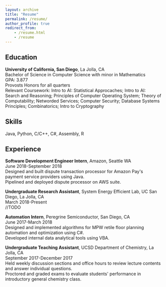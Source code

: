 ```yaml
---
layout: archive
title: "Resume"
permalink: /resume/
author_profile: true
redirect_from: 
    - /resume.html
    - /resume
---
```



Education
---
**University of California, San Diego**, La Jolla, CA<br/>
Bachelor of Science in Computer Science with minor in Mathematics<br/>
GPA: 3.877<br/>
Provosts Honors for all quarters<br/>
Relevant Coursework: Intro to AI: Statistical Approcaches; Intro to AI: Search and Reasoning; 
Principles of Computer Operating System; Theory of Computability; Networded Services; Computer Security;
Database Systems Principles; Combinatorics; Intro to Cryptography

Skills
---
Java, Python, C/C++, C#, Assembly, R

Experience
---
**Software Development Engineer Intern**, Amazon, Seattle WA<br/>
June 2018-September 2018<br/>
Designed and built dispute transaction processor for Amazon Pay's payment service providers using Java.<br/>
Pipelined and deployed dispute processor on AWS suite.<br/>

**Undergraduate Research Assistant**, System Energy Efficient Lab, UC San Diego, La Jolla, CA<br/>
March 2018-Present<br/>
//TODO<br/>

**Automation Intern**, Peregrine Semiconductor, San Diego, CA<br/>
June 2017-March 2018<br/>
Designed and implemented algorithms for MPW retile floor planning automation and optimization using C#.<br/>
Developed internal data analytical tools using VBA.<br/>

**Undergraduate Teaching Assistant**, UCSD Department of Chemistry, La Jolla, CA<br/>
September 2017-December 2017<br/>
Held weekly discussion sections and office hours to review lecture contents and answer individual questions.<br/>
Proctored and graded exams to evaluate students' performance in introductory general chemistry class.<br/>



